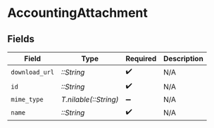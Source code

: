 # AccountingAttachment


## Fields

| Field                 | Type                  | Required              | Description           |
| --------------------- | --------------------- | --------------------- | --------------------- |
| `download_url`        | *::String*            | :heavy_check_mark:    | N/A                   |
| `id`                  | *::String*            | :heavy_check_mark:    | N/A                   |
| `mime_type`           | *T.nilable(::String)* | :heavy_minus_sign:    | N/A                   |
| `name`                | *::String*            | :heavy_check_mark:    | N/A                   |